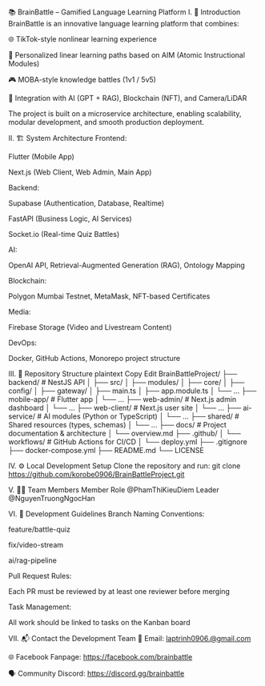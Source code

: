 📚 BrainBattle – Gamified Language Learning Platform
I. 🎯 Introduction
BrainBattle is an innovative language learning platform that combines:

🌐 TikTok-style nonlinear learning experience

🧠 Personalized linear learning paths based on AIM (Atomic Instructional Modules)

🎮 MOBA-style knowledge battles (1v1 / 5v5)

🤖 Integration with AI (GPT + RAG), Blockchain (NFT), and Camera/LiDAR

The project is built on a microservice architecture, enabling scalability, modular development, and smooth production deployment.

II. 🏗 System Architecture
Frontend:

Flutter (Mobile App)

Next.js (Web Client, Web Admin, Main App)

Backend:

Supabase (Authentication, Database, Realtime)

FastAPI (Business Logic, AI Services)

Socket.io (Real-time Quiz Battles)

AI:

OpenAI API, Retrieval-Augmented Generation (RAG), Ontology Mapping

Blockchain:

Polygon Mumbai Testnet, MetaMask, NFT-based Certificates

Media:

Firebase Storage (Video and Livestream Content)

DevOps:

Docker, GitHub Actions, Monorepo project structure

III. 📁 Repository Structure
plaintext
Copy
Edit
BrainBattleProject/
├── backend/                  # NestJS API
│   ├── src/
│   ├── modules/
│   ├── core/
│   ├── config/
│   ├── gateway/
│   ├── main.ts
│   ├── app.module.ts
│   └── ...
├── mobile-app/              # Flutter app
│   └── ...
├── web-admin/               # Next.js admin dashboard
│   └── ...
├── web-client/              # Next.js user site
│   └── ...
├── ai-service/              # AI modules (Python or TypeScript)
│   └── ...
├── shared/                  # Shared resources (types, schemas)
│   └── ...
├── docs/                    # Project documentation & architecture
│   └── overview.md
├── .github/
│   └── workflows/           # GitHub Actions for CI/CD
│       └── deploy.yml
├── .gitignore
├── docker-compose.yml
├── README.md
└── LICENSE

IV. ⚙️ Local Development Setup
Clone the repository and run:
git clone https://github.com/korobe0906/BrainBattleProject.git

V. 🧑‍💻 Team Members
Member	Role
@PhamThiKieuDiem	Leader
@NguyenTruongNgocHan	

VI. 🚧 Development Guidelines
Branch Naming Conventions:

feature/battle-quiz

fix/video-stream

ai/rag-pipeline

Pull Request Rules:

Each PR must be reviewed by at least one reviewer before merging

Task Management:

All work should be linked to tasks on the Kanban board

VII. 📬 Contact the Development Team
📧 Email: laptrinh0906.@gmail.com

🌐 Facebook Fanpage: https://facebook.com/brainbattle

🗣️ Community Discord: https://discord.gg/brainbattle
